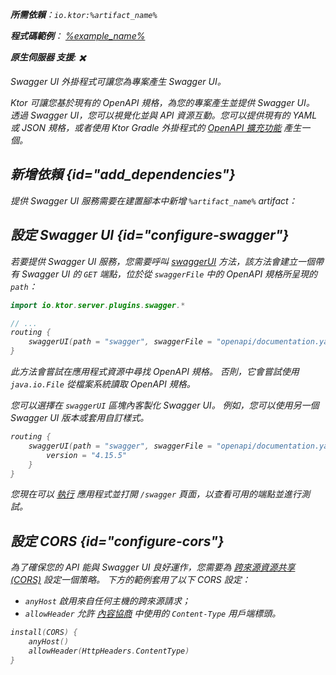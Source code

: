 [//]: # (title: Swagger UI)

<primary-label ref="server-plugin"/>

<var name="artifact_name" value="ktor-server-swagger"/>
<var name="package_name" value="io.ktor.server.plugins.swagger"/>
<var name="plugin_api_link" value="https://api.ktor.io/ktor-server/ktor-server-plugins/ktor-server-swagger/io.ktor.server.plugins.swagger/swagger-u-i.html"/>

<tldr>
<p>
<b>所需依賴</b>：<code>io.ktor:%artifact_name%</code>
</p>
<var name="example_name" value="json-kotlinx-openapi"/>
<p>
    <b>程式碼範例</b>：
    <a href="https://github.com/ktorio/ktor-documentation/tree/%ktor_version%/codeSnippets/snippets/%example_name%">
        %example_name%
    </a>
</p>
<p>
    <b><Links href="/ktor/server-native" summary="Ktor supports Kotlin/Native and allows you to run a server without an additional runtime or virtual machine.">原生伺服器</Links> 支援</b>: ✖️
</p>
</tldr>

<link-summary>
Swagger UI 外掛程式可讓您為專案產生 Swagger UI。
</link-summary>

Ktor 可讓您基於現有的 OpenAPI 規格，為您的專案產生並提供 Swagger UI。
透過 Swagger UI，您可以視覺化並與 API 資源互動。您可以提供現有的 YAML 或 JSON 規格，或者使用 Ktor Gradle 外掛程式的 [OpenAPI 擴充功能](openapi-spec-generation.md) 產生一個。

## 新增依賴 {id="add_dependencies"}

提供 Swagger UI 服務需要在建置腳本中新增 `%artifact_name%` artifact：

<Tabs group="languages">
    <TabItem title="Gradle (Kotlin)" group-key="kotlin">
        <code-block lang="Kotlin" code="            implementation(&quot;io.ktor:%artifact_name%:$ktor_version&quot;)"/>
    </TabItem>
    <TabItem title="Gradle (Groovy)" group-key="groovy">
        <code-block lang="Groovy" code="            implementation &quot;io.ktor:%artifact_name%:$ktor_version&quot;"/>
    </TabItem>
    <TabItem title="Maven" group-key="maven">
        <code-block lang="XML" code="            &lt;dependency&gt;&#10;                &lt;groupId&gt;io.ktor&lt;/groupId&gt;&#10;                &lt;artifactId&gt;%artifact_name%-jvm&lt;/artifactId&gt;&#10;                &lt;version&gt;${ktor_version}&lt;/version&gt;&#10;            &lt;/dependency&gt;"/>
    </TabItem>
</Tabs>

## 設定 Swagger UI {id="configure-swagger"}

若要提供 Swagger UI 服務，您需要呼叫 [swaggerUI](%plugin_api_link%) 方法，該方法會建立一個帶有 Swagger UI 的 `GET` 端點，位於從 `swaggerFile` 中的 OpenAPI 規格所呈現的 `path`：

```kotlin
import io.ktor.server.plugins.swagger.*

// ...
routing {
    swaggerUI(path = "swagger", swaggerFile = "openapi/documentation.yaml")
}
```

此方法會嘗試在應用程式資源中尋找 OpenAPI 規格。
否則，它會嘗試使用 `java.io.File` 從檔案系統讀取 OpenAPI 規格。

您可以選擇在 `swaggerUI` 區塊內客製化 Swagger UI。
例如，您可以使用另一個 Swagger UI 版本或套用自訂樣式。

```kotlin
routing {
    swaggerUI(path = "swagger", swaggerFile = "openapi/documentation.yaml") {
        version = "4.15.5"
    }
}
```

您現在可以 [執行](server-run.md) 應用程式並打開 `/swagger` 頁面，以查看可用的端點並進行測試。

## 設定 CORS {id="configure-cors"}

為了確保您的 API 能與 Swagger UI 良好運作，您需要為 [跨來源資源共享 (CORS)](server-cors.md) 設定一個策略。
下方的範例套用了以下 CORS 設定：
- `anyHost` 啟用來自任何主機的跨來源請求；
- `allowHeader` 允許 [內容協商](server-serialization.md) 中使用的 `Content-Type` 用戶端標頭。

```kotlin
install(CORS) {
    anyHost()
    allowHeader(HttpHeaders.ContentType)
}